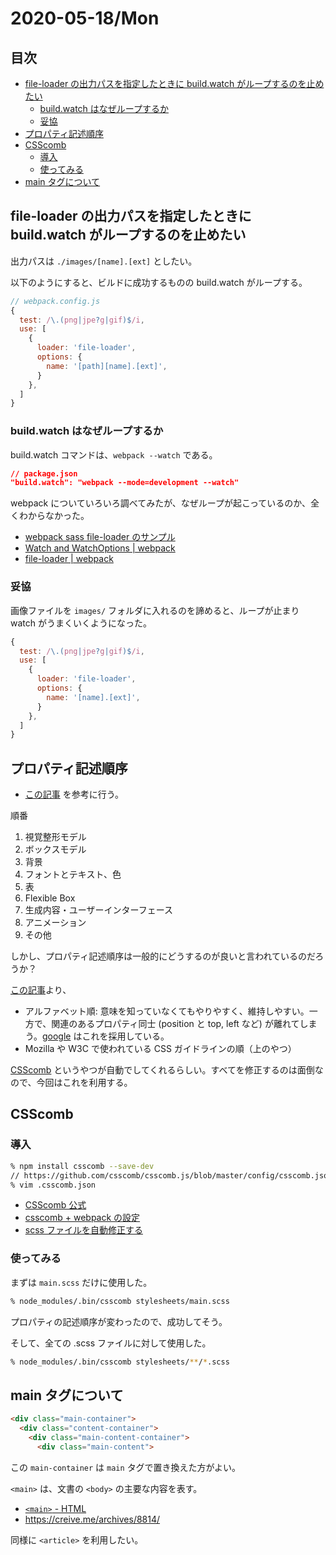 # 2020-05-18/Mon

## 目次

<!-- vim-markdown-toc GFM -->

- [file-loader の出力パスを指定したときに build.watch がループするのを止めたい](#file-loader-出力指定-buildwatch-止)
  - [build.watch はなぜループするか](#buildwatch-)
  - [妥協](#妥協)
- [プロパティ記述順序](#記述順序)
- [CSScomb](#csscomb)
  - [導入](#導入)
  - [使ってみる](#使)
- [main タグについて](#main-)

<!-- vim-markdown-toc -->

## file-loader の出力パスを指定したときに build.watch がループするのを止めたい

出力パスは `./images/[name].[ext]` としたい。

以下のようにすると、ビルドに成功するものの build.watch がループする。

```js
// webpack.config.js
{
  test: /\.(png|jpe?g|gif)$/i,
  use: [
    {
      loader: 'file-loader',
      options: {
        name: '[path][name].[ext]',
      }
    },
  ]
}
```

### build.watch はなぜループするか

build.watch コマンドは、`webpack --watch` である。

```json
// package.json
"build.watch": "webpack --mode=development --watch"
```

webpack についていろいろ調べてみたが、なぜループが起こっているのか、全くわからなかった。

- [webpack sass file-loader のサンプル](https://github.com/ics-creative/170330_webpack/tree/master/tutorial-sass-image-file)
- [Watch and WatchOptions | webpack](https://webpack.js.org/configuration/watch/)
- [file-loader | webpack](https://webpack.js.org/loaders/file-loader/)

### 妥協

画像ファイルを `images/` フォルダに入れるのを諦めると、ループが止まり watch がうまくいくようになった。

```js
{
  test: /\.(png|jpe?g|gif)$/i,
  use: [
    {
      loader: 'file-loader',
      options: {
        name: '[name].[ext]',
      }
    },
  ]
}
```

## プロパティ記述順序

- [この記事](https://qiita.com/mgn/items/6154ccd2e23b2e65c769) を参考に行う。

順番

1. 視覚整形モデル
2. ボックスモデル
3. 背景
4. フォントとテキスト、色
5. 表
6. Flexible Box
7. 生成内容・ユーザーインターフェース
8. アニメーション
9. その他

しかし、プロパティ記述順序は一般的にどうするのが良いと言われているのだろうか？

[この記事](https://qiita.com/yamanoku/items/9d10af70eb5b3f483146)より、

- アルファベット順: 意味を知っていなくてもやりやすく、維持しやすい。一方で、関連のあるプロパティ同士 (position と top, left など) が離れてしまう。[google](https://google.github.io/styleguide/htmlcssguide.html#CSS_Style_Rules) はこれを採用している。
- Mozilla や W3C で使われている CSS ガイドラインの順（上のやつ）

[CSScomb](https://www.npmjs.com/package/csscomb) というやつが自動でしてくれるらしい。すべてを修正するのは面倒なので、今回はこれを利用する。

## CSScomb

### 導入

```sh
% npm install csscomb --save-dev
// https://github.com/csscomb/csscomb.js/blob/master/config/csscomb.json
% vim .csscomb.json
```

- [CSScomb 公式](https://www.npmjs.com/package/csscomb)
- [csscomb + webpack の設定](https://tsudoi.org/weblog/4607/)
- [scss ファイルを自動修正する](https://www.d-wood.com/blog/2016/03/30_7866.html)

### 使ってみる

まずは `main.scss` だけに使用した。

```sh
% node_modules/.bin/csscomb stylesheets/main.scss
```

プロパティの記述順序が変わったので、成功してそう。

そして、全ての .scss ファイルに対して使用した。

```sh
% node_modules/.bin/csscomb stylesheets/**/*.scss
```

## main タグについて

```html
<div class="main-container">
  <div class="content-container">
    <div class="main-content-container">
      <div class="main-content">
```

この `main-container` は `main` タグで置き換えた方がよい。

`<main>` は、文書の `<body>` の主要な内容を表す。

- [`<main>` - HTML](https://developer.mozilla.org/ja/docs/Web/HTML/Element/main)
- https://creive.me/archives/8814/

同様に `<article>` を利用したい。
